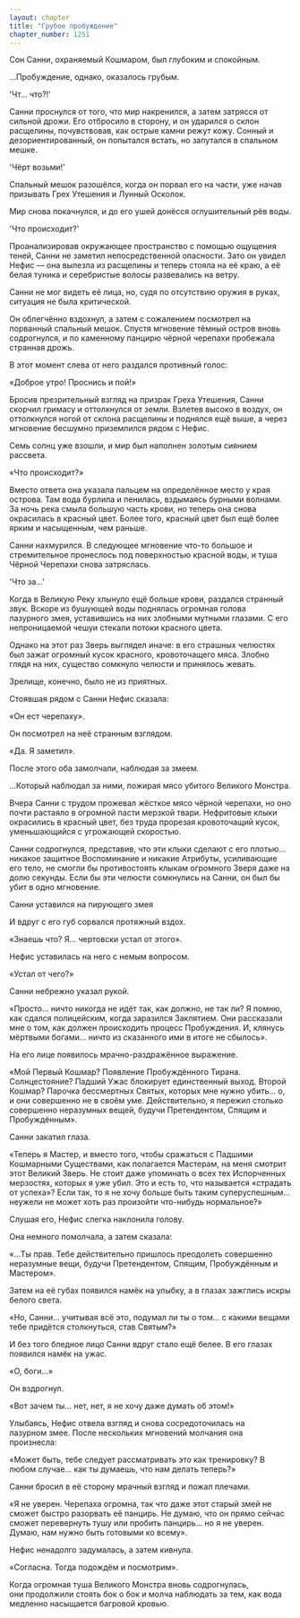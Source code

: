 ```yaml
---
layout: chapter
title: "Грубое пробуждение"
chapter_number: 1251
---
```


Сон Санни, охраняемый Кошмаром, был глубоким и спокойным.

...Пробуждение, однако, оказалось грубым.

'Чт... что?!'

Санни проснулся от того, что мир накренился, а затем затрясся от сильной дрожи. Его отбросило в сторону, и он ударился о склон расщелины, почувствовав, как острые камни режут кожу. Сонный и дезориентированный, он попытался встать, но запутался в спальном мешке.

'Чёрт возьми!'

Спальный мешок разошёлся, когда он порвал его на части, уже начав призывать Грех Утешения и Лунный Осколок.

Мир снова покачнулся, и до его ушей донёсся оглушительный рёв воды.

'Что происходит?'

Проанализировав окружающее пространство с помощью ощущения теней, Санни не заметил непосредственной опасности. Зато он увидел Нефис — она вылезла из расщелины и теперь стояла на её краю, а её белая туника и серебристые волосы развевались на ветру.

Санни не мог видеть её лица, но, судя по отсутствию оружия в руках, ситуация не была критической.

Он облегчённо вздохнул, а затем с сожалением посмотрел на порванный спальный мешок. Спустя мгновение тёмный остров вновь содрогнулся, и по каменному панцирю чёрной черепахи пробежала странная дрожь.

В этот момент слева от него раздался противный голос:

«Доброе утро! Проснись и пой!»

Бросив презрительный взгляд на призрак Греха Утешения, Санни скорчил гримасу и оттолкнулся от земли. Взлетев высоко в воздух, он оттолкнулся ногой от склона расщелины и поднялся ещё выше, а через мгновение бесшумно приземлился рядом с Нефис.

Семь солнц уже взошли, и мир был наполнен золотым сиянием рассвета.

«Что происходит?»

Вместо ответа она указала пальцем на определённое место у края острова. Там вода бурлила и пенилась, вздымаясь бурными волнами. За ночь река смыла большую часть крови, но теперь она снова окрасилась в красный цвет. Более того, красный цвет был ещё более ярким и насыщенным, чем раньше.

Санни нахмурился. В следующее мгновение что-то большое и стремительное пронеслось под поверхностью красной воды, и туша Чёрной Черепахи снова затряслась.

'Что за...'

Когда в Великую Реку хлынуло ещё больше крови, раздался странный звук. Вскоре из бушующей воды поднялась огромная голова лазурного змея, уставившись на них злобными мутными глазами. С его непроницаемой чешуи стекали потоки красного цвета.

Однако на этот раз Зверь выглядел иначе: в его страшных челюстях был зажат огромный кусок красного, кровоточащего мяса. Злобно глядя на них, существо сомкнуло челюсти и принялось жевать.

Зрелище, конечно, было не из приятных.

Стоявшая рядом с Санни Нефис сказала:

«Он ест черепаху».

Он посмотрел на неё странным взглядом.

«Да. Я заметил».

После этого оба замолчали, наблюдая за змеем.

...Который наблюдал за ними, пожирая мясо убитого Великого Монстра.

Вчера Санни с трудом прожевал жёсткое мясо чёрной черепахи, но оно почти растаяло в огромной пасти мерзкой твари. Нефритовые клыки окрасились в красный цвет, без труда прорезая кровоточащий кусок, уменьшающийся с угрожающей скоростью.

Санни содрогнулся, представив, что эти клыки сделают с его плотью... никакое защитное Воспоминание и никакие Атрибуты, усиливающие его тело, не смогли бы противостоять клыкам огромного Зверя даже на долю секунды. Если бы эти челюсти сомкнулись на Санни, он был бы убит в одно мгновение.

Санни уставился на пирующего змея

И вдруг с его губ сорвался протяжный вздох.

«Знаешь что? Я... чертовски устал от этого».

Нефис уставилась на него с немым вопросом.

«Устал от чего?»

Санни небрежно указал рукой.

«Просто... ничто никогда не идёт так, как должно, не так ли? Я помню, как сдался полицейским, когда заразился Заклятием. Они рассказали мне о том, как должен происходить процесс Пробуждения. И, клянусь мёртвыми богами... ничто из сказанного ими в итоге не сбылось».

На его лице появилось мрачно-раздражённое выражение.

«Мой Первый Кошмар? Появление Пробуждённого Тирана. Солнцестояние? Падший Ужас блокирует единственный выход. Второй Кошмар? Парочка бессмертных Святых, которых мне нужно убить... о, и они совершенно не в своём уме. Действительно, я пережил столько совершенно неразумных вещей, будучи Претендентом, Спящим и Пробуждённым».

Санни закатил глаза.

«Теперь я Мастер, и вместо того, чтобы сражаться с Падшими Кошмарными Существами, как полагается Мастерам, на меня смотрит этот Великий Зверь. Не стоит даже упоминать о всех тех Испорченных мерзостях, которых я уже убил. Это и есть то, что называется «страдать от успеха»? Если так, то я не хочу больше быть таким суперуспешным... неужели не может хоть раз произойти что-нибудь нормальное?»

Слушая его, Нефис слегка наклонила голову.

Она немного помолчала, а затем сказала:

«...Ты прав. Тебе действительно пришлось преодолеть совершенно неразумные вещи, будучи Претендентом, Спящим, Пробуждённым и Мастером».

Затем на её губах появился намёк на улыбку, а в глазах зажглись искры белого света.

«Но, Санни... учитывая всё это, подумал ли ты о том... с какими вещами тебе придётся столкнуться, став Святым?»

И без того бледное лицо Санни вдруг стало ещё белее. В его глазах появился намёк на ужас.

«О, боги...»

Он вздрогнул.

«Вот зачем ты... нет, нет, я не хочу даже думать об этом!»

Улыбаясь, Нефис отвела взгляд и снова сосредоточилась на лазурном змее. После нескольких мгновений молчания она произнесла:

«Может быть, тебе следует рассматривать это как тренировку? В любом случае... как ты думаешь, что нам делать теперь?»

Санни бросил в её сторону мрачный взгляд и пожал плечами.

«Я не уверен. Черепаха огромна, так что даже этот старый змей не сможет быстро разорвать её панцирь. Не думаю, что он прямо сейчас сможет перевернуть тушу или пробить панцирь... но я не уверен. Думаю, нам нужно быть готовыми ко всему».

Нефис ненадолго задумалась, а затем кивнула.

«Согласна. Тогда подождём и посмотрим».

Когда огромная туша Великого Монстра вновь содрогнулась, они продолжили стоять бок о бок и молча наблюдать за тем, как вода медленно насыщается багровой кровью.